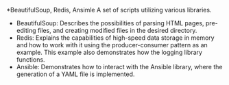 *BeautifulSoup, Redis, Ansimle
A set of scripts utilizing various libraries.
- BeautifulSoup: Describes the possibilities of parsing HTML pages, pre-editing files, and creating modified files in the desired directory.
- Redis: Explains the capabilities of high-speed data storage in memory and how to work with it using the producer-consumer pattern as an example. This example also demonstrates how the logging library functions.
- Ansible: Demonstrates how to interact with the Ansible library, where the generation of a YAML file is implemented.
